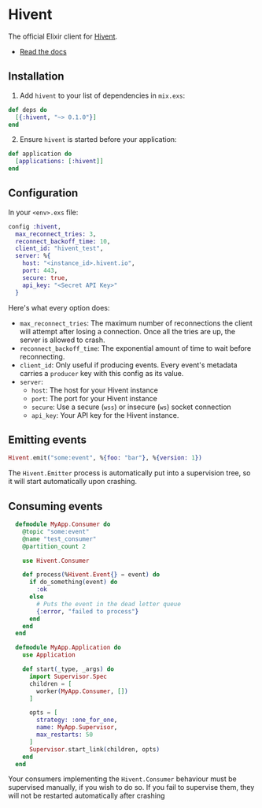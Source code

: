 # Hivent

The official Elixir client for [Hivent](https://hivent.io).

* [Read the docs](https://hexdocs.pm/hivent/api-reference.html)

## Installation

  1. Add `hivent` to your list of dependencies in `mix.exs`:

  ```elixir
  def deps do
    [{:hivent, "~> 0.1.0"}]
  end
  ```

  2. Ensure `hivent` is started before your application:

  ```elixir
  def application do
    [applications: [:hivent]]
  end
  ```

## Configuration

In your `<env>.exs` file:

```elixir
config :hivent,
  max_reconnect_tries: 3,
  reconnect_backoff_time: 10,
  client_id: "hivent_test",
  server: %{
    host: "<instance_id>.hivent.io",
    port: 443,
    secure: true,
    api_key: "<Secret API Key>"
  }
```

Here's what every option does:
* `max_reconnect_tries`: The maximum number of reconnections the client will attempt after losing a connection. Once all the tries are up, the server is allowed to crash.
* `reconnect_backoff_time`: The exponential amount of time to wait before reconnecting.
* `client_id`: Only useful if producing events. Every event's metadata carries a `producer` key with this config as its value.
* `server`:
  * `host`: The host for your Hivent instance
  * `port`: The port for your Hivent instance
  * `secure`: Use a secure (`wss`) or insecure (`ws`) socket connection
  * `api_key`: Your API key for the Hivent instance.

## Emitting events
```elixir
Hivent.emit("some:event", %{foo: "bar"}, %{version: 1})
```

The `Hivent.Emitter` process is automatically put into a supervision tree, so it will start automatically upon crashing.

## Consuming events
```elixir
  defmodule MyApp.Consumer do
    @topic "some:event"
    @name "test_consumer"
    @partition_count 2

    use Hivent.Consumer

    def process(%Hivent.Event{} = event) do
      if do_something(event) do
        :ok
      else
        # Puts the event in the dead letter queue
        {:error, "failed to process"}
      end
    end
  end

  defmodule MyApp.Application do
    use Application

    def start(_type, _args) do
      import Supervisor.Spec
      children = [
        worker(MyApp.Consumer, [])
      ]

      opts = [
        strategy: :one_for_one,
        name: MyApp.Supervisor,
        max_restarts: 50
      ]
      Supervisor.start_link(children, opts)
    end
  end
```

Your consumers implementing the `Hivent.Consumer` behaviour must be supervised manually, if you wish to do so. If you fail
to supervise them, they will not be restarted automatically after crashing
